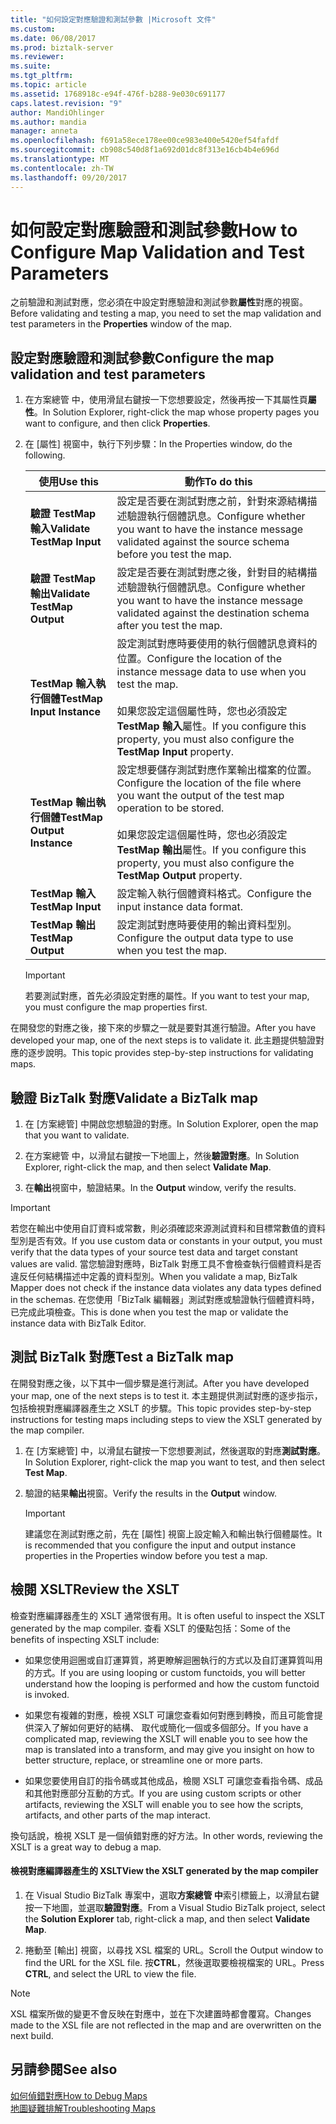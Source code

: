 ```yaml
---
title: "如何設定對應驗證和測試參數 |Microsoft 文件"
ms.custom: 
ms.date: 06/08/2017
ms.prod: biztalk-server
ms.reviewer: 
ms.suite: 
ms.tgt_pltfrm: 
ms.topic: article
ms.assetid: 1768918c-e94f-476f-b288-9e030c691177
caps.latest.revision: "9"
author: MandiOhlinger
ms.author: mandia
manager: anneta
ms.openlocfilehash: f691a58ece178ee00ce983e400e5420ef54fafdf
ms.sourcegitcommit: cb908c540d8f1a692d01dc8f313e16cb4b4e696d
ms.translationtype: MT
ms.contentlocale: zh-TW
ms.lasthandoff: 09/20/2017
---
```

# <a name="how-to-configure-map-validation-and-test-parameters"></a><span data-ttu-id="46869-102">如何設定對應驗證和測試參數</span><span class="sxs-lookup"><span data-stu-id="46869-102">How to Configure Map Validation and Test Parameters</span></span>
<span data-ttu-id="46869-103">之前驗證和測試對應，您必須在中設定對應驗證和測試參數**屬性**對應的視窗。</span><span class="sxs-lookup"><span data-stu-id="46869-103">Before validating and testing a map, you need to set the map validation and test parameters in the **Properties** window of the map.</span></span>  
  
## <a name="configure-the-map-validation-and-test-parameters"></a><span data-ttu-id="46869-104">設定對應驗證和測試參數</span><span class="sxs-lookup"><span data-stu-id="46869-104">Configure the map validation and test parameters</span></span>  
  
1.  <span data-ttu-id="46869-105">在方案總管 中，使用滑鼠右鍵按一下您想要設定，然後再按一下其屬性頁**屬性**。</span><span class="sxs-lookup"><span data-stu-id="46869-105">In Solution Explorer, right-click the map whose property pages you want to configure, and then click **Properties**.</span></span>  
  
2.  <span data-ttu-id="46869-106">在 [屬性] 視窗中，執行下列步驟：</span><span class="sxs-lookup"><span data-stu-id="46869-106">In the Properties window, do the following.</span></span>  
  
    |<span data-ttu-id="46869-107">使用</span><span class="sxs-lookup"><span data-stu-id="46869-107">Use this</span></span>|<span data-ttu-id="46869-108">動作</span><span class="sxs-lookup"><span data-stu-id="46869-108">To do this</span></span>|  
    |--------------|----------------|  
    |<span data-ttu-id="46869-109">**驗證 TestMap 輸入**</span><span class="sxs-lookup"><span data-stu-id="46869-109">**Validate TestMap Input**</span></span>|<span data-ttu-id="46869-110">設定是否要在測試對應之前，針對來源結構描述驗證執行個體訊息。</span><span class="sxs-lookup"><span data-stu-id="46869-110">Configure whether you want to have the instance message validated against the source schema before you test the map.</span></span>|  
    |<span data-ttu-id="46869-111">**驗證 TestMap 輸出**</span><span class="sxs-lookup"><span data-stu-id="46869-111">**Validate TestMap Output**</span></span>|<span data-ttu-id="46869-112">設定是否要在測試對應之後，針對目的結構描述驗證執行個體訊息。</span><span class="sxs-lookup"><span data-stu-id="46869-112">Configure whether you want to have the instance message validated against the destination schema after you test the map.</span></span>|  
    |<span data-ttu-id="46869-113">**TestMap 輸入執行個體**</span><span class="sxs-lookup"><span data-stu-id="46869-113">**TestMap Input Instance**</span></span>|<span data-ttu-id="46869-114">設定測試對應時要使用的執行個體訊息資料的位置。</span><span class="sxs-lookup"><span data-stu-id="46869-114">Configure the location of the instance message data to use when you test the map.</span></span><br /><br /> <span data-ttu-id="46869-115">如果您設定這個屬性時，您也必須設定**TestMap 輸入**屬性。</span><span class="sxs-lookup"><span data-stu-id="46869-115">If you configure this property, you must also configure the **TestMap Input** property.</span></span>|  
    |<span data-ttu-id="46869-116">**TestMap 輸出執行個體**</span><span class="sxs-lookup"><span data-stu-id="46869-116">**TestMap Output Instance**</span></span>|<span data-ttu-id="46869-117">設定想要儲存測試對應作業輸出檔案的位置。</span><span class="sxs-lookup"><span data-stu-id="46869-117">Configure the location of the file where you want the output of the test map operation to be stored.</span></span><br /><br /> <span data-ttu-id="46869-118">如果您設定這個屬性時，您也必須設定**TestMap 輸出**屬性。</span><span class="sxs-lookup"><span data-stu-id="46869-118">If you configure this property, you must also configure the **TestMap Output** property.</span></span>|  
    |<span data-ttu-id="46869-119">**TestMap 輸入**</span><span class="sxs-lookup"><span data-stu-id="46869-119">**TestMap Input**</span></span>|<span data-ttu-id="46869-120">設定輸入執行個體資料格式。</span><span class="sxs-lookup"><span data-stu-id="46869-120">Configure the input instance data format.</span></span>|  
    |<span data-ttu-id="46869-121">**TestMap 輸出**</span><span class="sxs-lookup"><span data-stu-id="46869-121">**TestMap Output**</span></span>|<span data-ttu-id="46869-122">設定測試對應時要使用的輸出資料型別。</span><span class="sxs-lookup"><span data-stu-id="46869-122">Configure the output data type to use when you test the map.</span></span>|  
  
    > [!IMPORTANT]
    >  <span data-ttu-id="46869-123">若要測試對應，首先必須設定對應的屬性。</span><span class="sxs-lookup"><span data-stu-id="46869-123">If you want to test your map, you must configure the map properties first.</span></span>  

<span data-ttu-id="46869-124">在開發您的對應之後，接下來的步驟之一就是要對其進行驗證。</span><span class="sxs-lookup"><span data-stu-id="46869-124">After you have developed your map, one of the next steps is to validate it.</span></span> <span data-ttu-id="46869-125">此主題提供驗證對應的逐步說明。</span><span class="sxs-lookup"><span data-stu-id="46869-125">This topic provides step-by-step instructions for validating maps.</span></span>  
  
## <a name="validate-a-biztalk-map"></a><span data-ttu-id="46869-126">驗證 BizTalk 對應</span><span class="sxs-lookup"><span data-stu-id="46869-126">Validate a BizTalk map</span></span>  
  
1.  <span data-ttu-id="46869-127">在 [方案總管] 中開啟您想驗證的對應。</span><span class="sxs-lookup"><span data-stu-id="46869-127">In Solution Explorer, open the map that you want to validate.</span></span>  
  
2.  <span data-ttu-id="46869-128">在方案總管 中，以滑鼠右鍵按一下地圖上，然後**驗證對應**。</span><span class="sxs-lookup"><span data-stu-id="46869-128">In Solution Explorer, right-click the map, and then select **Validate Map**.</span></span>  
  
3.  <span data-ttu-id="46869-129">在**輸出**視窗中，驗證結果。</span><span class="sxs-lookup"><span data-stu-id="46869-129">In the **Output** window, verify the results.</span></span>  
  
> [!IMPORTANT]
>  <span data-ttu-id="46869-130">若您在輸出中使用自訂資料或常數，則必須確認來源測試資料和目標常數值的資料型別是否有效。</span><span class="sxs-lookup"><span data-stu-id="46869-130">If you use custom data or constants in your output, you must verify that the data types of your source test data and target constant values are valid.</span></span> <span data-ttu-id="46869-131">當您驗證對應時，BizTalk 對應工具不會檢查執行個體資料是否違反任何結構描述中定義的資料型別。</span><span class="sxs-lookup"><span data-stu-id="46869-131">When you validate a map, BizTalk Mapper does not check if the instance data violates any data types defined in the schemas.</span></span> <span data-ttu-id="46869-132">在您使用「BizTalk 編輯器」測試對應或驗證執行個體資料時，已完成此項檢查。</span><span class="sxs-lookup"><span data-stu-id="46869-132">This is done when you test the map or validate the instance data with BizTalk Editor.</span></span> 

## <a name="test-a-biztalk-map"></a><span data-ttu-id="46869-133">測試 BizTalk 對應</span><span class="sxs-lookup"><span data-stu-id="46869-133">Test a BizTalk map</span></span>

<span data-ttu-id="46869-134">在開發對應之後，以下其中一個步驟是進行測試。</span><span class="sxs-lookup"><span data-stu-id="46869-134">After you have developed your map, one of the next steps is to test it.</span></span> <span data-ttu-id="46869-135">本主題提供測試對應的逐步指示，包括檢視對應編譯器產生之 XSLT 的步驟。</span><span class="sxs-lookup"><span data-stu-id="46869-135">This topic provides step-by-step instructions for testing maps including steps to view the XSLT generated by the map compiler.</span></span>  
  
1.  <span data-ttu-id="46869-136">在 [方案總管] 中，以滑鼠右鍵按一下您想要測試，然後選取的對應**測試對應**。</span><span class="sxs-lookup"><span data-stu-id="46869-136">In Solution Explorer, right-click the map you want to test, and then select **Test Map**.</span></span>  
  
2.  <span data-ttu-id="46869-137">驗證的結果**輸出**視窗。</span><span class="sxs-lookup"><span data-stu-id="46869-137">Verify the results in the **Output** window.</span></span>  
  
    > [!IMPORTANT]
    >  <span data-ttu-id="46869-138">建議您在測試對應之前，先在 [屬性] 視窗上設定輸入和輸出執行個體屬性。</span><span class="sxs-lookup"><span data-stu-id="46869-138">It is recommended that you configure the input and output instance properties in the Properties window before you test a map.</span></span>  
  
## <a name="review-the-xslt"></a><span data-ttu-id="46869-139">檢閱 XSLT</span><span class="sxs-lookup"><span data-stu-id="46869-139">Review the XSLT</span></span>  
 <span data-ttu-id="46869-140">檢查對應編譯器產生的 XSLT 通常很有用。</span><span class="sxs-lookup"><span data-stu-id="46869-140">It is often useful to inspect the XSLT generated by the map compiler.</span></span> <span data-ttu-id="46869-141">查看 XSLT 的優點包括：</span><span class="sxs-lookup"><span data-stu-id="46869-141">Some of the benefits of inspecting XSLT include:</span></span>  
  
-   <span data-ttu-id="46869-142">如果您使用迴圈或自訂運算質，將更瞭解迴圈執行的方式以及自訂運算質叫用的方式。</span><span class="sxs-lookup"><span data-stu-id="46869-142">If you are using looping or custom functoids, you will better understand how the looping is performed and how the custom functoid is invoked.</span></span>  
  
-   <span data-ttu-id="46869-143">如果您有複雜的對應，檢視 XSLT 可讓您查看如何對應到轉換，而且可能會提供深入了解如何更好的結構、 取代或簡化一個或多個部分。</span><span class="sxs-lookup"><span data-stu-id="46869-143">If you have a complicated map, reviewing the XSLT will enable you to see how the map is translated into a transform, and may give you insight on how to better structure, replace, or streamline one or more parts.</span></span>  
  
-   <span data-ttu-id="46869-144">如果您要使用自訂的指令碼或其他成品，檢閱 XSLT 可讓您查看指令碼、成品和其他對應部分互動的方式。</span><span class="sxs-lookup"><span data-stu-id="46869-144">If you are using custom scripts or other artifacts, reviewing the XSLT will enable you to see how the scripts, artifacts, and other parts of the map interact.</span></span>  
  
 <span data-ttu-id="46869-145">換句話說，檢視 XSLT 是一個偵錯對應的好方法。</span><span class="sxs-lookup"><span data-stu-id="46869-145">In other words, reviewing the XSLT is a great way to debug a map.</span></span>  
  
#### <a name="view-the-xslt-generated-by-the-map-compiler"></a><span data-ttu-id="46869-146">檢視對應編譯器產生的 XSLT</span><span class="sxs-lookup"><span data-stu-id="46869-146">View the XSLT generated by the map compiler</span></span>  
  
1.  <span data-ttu-id="46869-147">在 Visual Studio BizTalk 專案中，選取**方案總管 中**索引標籤上，以滑鼠右鍵按一下地圖，並選取**驗證對應**。</span><span class="sxs-lookup"><span data-stu-id="46869-147">From a Visual Studio BizTalk project, select the **Solution Explorer** tab, right-click a map, and then select **Validate Map**.</span></span>  
  
2.  <span data-ttu-id="46869-148">捲動至 [輸出] 視窗，以尋找 XSL 檔案的 URL。</span><span class="sxs-lookup"><span data-stu-id="46869-148">Scroll the Output window to find the URL for the XSL file.</span></span> <span data-ttu-id="46869-149">按**CTRL**，然後選取要檢視檔案的 URL。</span><span class="sxs-lookup"><span data-stu-id="46869-149">Press **CTRL**, and select the URL to view the file.</span></span>  
  
> [!NOTE]
>  <span data-ttu-id="46869-150">XSL 檔案所做的變更不會反映在對應中，並在下次建置時都會覆寫。</span><span class="sxs-lookup"><span data-stu-id="46869-150">Changes made to the XSL file are not reflected in the map and are overwritten on the next build.</span></span>  
  
## <a name="see-also"></a><span data-ttu-id="46869-151">另請參閱</span><span class="sxs-lookup"><span data-stu-id="46869-151">See also</span></span>  

[<span data-ttu-id="46869-152">如何偵錯對應</span><span class="sxs-lookup"><span data-stu-id="46869-152">How to Debug Maps</span></span>](../core/how-to-debug-maps.md)  
[<span data-ttu-id="46869-153">地圖疑難排解</span><span class="sxs-lookup"><span data-stu-id="46869-153">Troubleshooting Maps</span></span>](../core/troubleshooting-maps.md)  